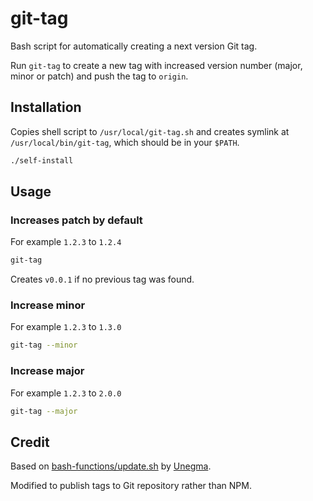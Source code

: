 # git-tag
Bash script for automatically creating a next version Git tag.

Run `git-tag` to create a new tag with increased version number (major, minor or patch) and push the tag to `origin`.

## Installation

Copies shell script to `/usr/local/git-tag.sh` and creates symlink at `/usr/local/bin/git-tag`, which should be in your `$PATH`.

```bash
./self-install
```

## Usage

### Increases patch by default

For example `1.2.3` to `1.2.4`

```bash
git-tag
```

Creates `v0.0.1` if no previous tag was found.

### Increase minor

For example `1.2.3` to `1.3.0`

```bash
git-tag --minor
```

### Increase major

For example `1.2.3` to `2.0.0`

```bash
git-tag --major
```

## Credit

Based on [bash-functions/update.sh](https://github.com/unegma/bash-functions/blob/main/update.sh) by [Unegma](https://unegma.com).

Modified to publish tags to Git repository rather than NPM.
